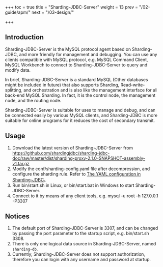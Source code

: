 +++
toc = true
title = "Sharding-JDBC-Server"
weight = 13
prev = "/02-guide/apm/"
next = "/03-design/"

+++

## Introduction

Sharding-JDBC-Server is the MySQL protocol agent based on Sharding-JDBC, and more friendly for management and debugging. You can use any clients compatible with MySQL protocol, e.g. MySQL Command Client, MySQL Workbench to connect to Sharding-JDBC-Server to query and modify data.

In brief, Sharding-JDBC-Server is a standard MySQL (Other databases might be included in future) that also supports Sharding, Read-write-splitting, and orchestration and is also like the management interface for all back-end MySQL Sharding. In fact, it is the control node, the management node, and the routing node.

Sharding-JDBC-Server is suitable for uses to manage and debug, and can be connected easily by various MySQL clients, and Sharding-JDBC is more suitable for online programs for it reduces the cost of secondary transmit.

## Usage

1. Download the latest version of Sharding-JDBC-Server from https://github.com/shardingjdbc/sharding-jdbc-doc/raw/master/dist/sharding-proxy-2.1.0-SNAPSHOT-assembly-v1.tar.gz
2. Modify the conf/sharding-config.yaml file after decompression, and configure the sharding rule. Refer to [The YAML configuration in Sharding-JDBC](/02-guide/configuration/)。
3. Run bin/start.sh in Linux, or bin/start.bat in Windows to start Sharding-JDBC-Server.
4. Connect to it by means of any client tools, e.g. mysql -u root -h 127.0.0.1 -P3307

## Notices

1. The default port of Sharding-JDBC-Server is 3307, and can be changed by passing the port parameter to the startup script, e.g. bin/start.sh 3308.
2. There is only one logical data source in Sharding-JDBC-Server, named `sharding-db`.
3. Currently, Sharding-JDBC-Server does not support authorization, therefore you can login with any username and password at startup.
